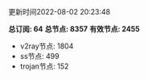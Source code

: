 更新时间2022-08-02 20:23:48

**总订阅: 64**
**总节点: 8357**
**有效节点: 2455**
- v2ray节点: 1804
- ss节点: 499
- trojan节点: 152
